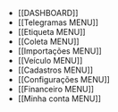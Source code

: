 
- [[DASHBOARD]]
- [[Telegramas MENU]]
- [[Etiqueta MENU]]
- [[Coleta MENU]]
- [[Importações MENU]]
- [[Veículo MENU]]
- [[Cadastros MENU]]
- [[Configurações MENU]]
- [[Financeiro MENU]]
- [[Minha conta MENU]]